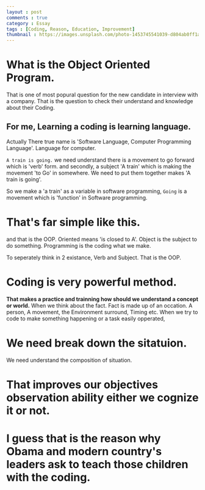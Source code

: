 ```yaml
---
layout : post
comments : true
category : Essay
tags : [Coding, Reason, Education, Improvement]
thumbnail : https://images.unsplash.com/photo-1453745541039-d804ab0ff1ad?ixlib=rb-1.2.1&ixid=eyJhcHBfaWQiOjEyMDd9&auto=format&fit=crop&w=1050&q=80
---
```


 


# What is the Object Oriented Program.
That is one of most popural question for the new candidate in interview with a company. 
That is the question to check their understand and knowledge about their Coding.

## For me, Learning a coding is learning language.
Actually There true name is 'Software Language, Computer Programming Language'. Language for computer.

`A train is going.`
we need understand there is a movement to go forward which is 'verb' form.
and secondly, a subject 'A train' which is making the movement 'to Go' in somewhere.
We need to put them together makes 'A train is going'.

So we make a 'a train' as a variable in software programming, `Going` is a movement which is 'function' in Software programming.

# That's far simple like this.
and that is the OOP.
Oriented means 'is closed to A'.
Object is the subject to do something.
Programming is the coding what we make.

To seperately think in 2 existance, Verb and Subject.
That is the OOP.


# Coding is very powerful method.
**That makes a practice and trainning how should we understand a concept or world.**
When we think about the fact. Fact is made up of an occation.
A person, A movement, the Environment surround, Timing etc.
When we try to code to make something happening or a task easily opperated,
# We need break down the sitatuion.
We need understand the composition of situation. 
# That improves our objectives observation ability either we cognize it or not.

# I guess that is the reason why Obama and modern country's leaders ask to teach those children with the coding.

